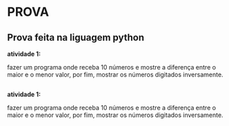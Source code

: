 # PROVA

## Prova feita na liguagem python

<strong>atividade 1:</strong>

fazer um programa onde receba 10 números e mostre a diferença entre o maior e o menor valor, por fim, mostrar os números digitados inversamente.

##

<strong>atividade 1:</strong>

fazer um programa onde receba 10 números e mostre a diferença entre o maior e o menor valor, por fim, mostrar os números digitados inversamente.
